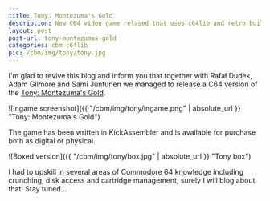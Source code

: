 ```yaml
---
title: Tony. Montezuma's Gold
description: New C64 video game relased that uses c64lib and retro build tool.
layout: post
post-url: tony-montezumas-gold
categories: cbm c64lib
pic: /cbm/img/tony/tony.jpg
---
```


I'm glad to revive this blog and inform you that together with Rafał Dudek, Adam Gilmore and Sami Juntunen we managed to release a C64 version of the [Tony: Montezuma's Gold](https://monochrome-productions.itch.io/tony).

![Ingame screenshot]({{ "/cbm/img/tony/ingame.png" | absolute_url }} "Tony: Montezuma's Gold")

The game has been written in KickAssembler and is available for purchase both as digital or physical.

![Boxed version]({{ "/cbm/img/tony/box.jpg" | absolute_url }} "Tony box")

I had to upskill in several areas of Commodore 64 knowledge including crunching, disk access and cartridge management, surely I will blog about that!
Stay tuned...
